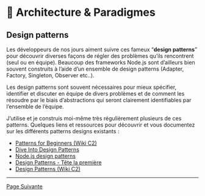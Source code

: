 # 🌇 Architecture & Paradigmes

## Design patterns

Les développeurs de nos jours aiment suivre ces fameux “**design patterns**” pour découvrir diverses façons de régler des problèmes qu’ils rencontrent (seul ou en équipe). Beaucoup des frameworks Node.js sont d’ailleurs bien souvent construits à l’aide d’un ensemble de design patterns (Adapter, Factory, Singleton, Observer etc..).

Les design patterns sont souvent nécessaires pour mieux spécifier, identifier et discuter en équipe de divers problèmes et de comment les résoudre par le biais d’abstractions qui seront clairement identifiables par l’ensemble de l’équipe.

J’utilise et je construis moi-même très régulièrement plusieurs de ces patterns. Quelques liens et ressources pour découvrir et vous documentez sur les différents patterns designs existants :

* [Patterns for Beginners (Wiki C2)](https://wiki.c2.com/?PatternsForBeginners)
* [Dive Into Design Patterns](https://sourcemaking.com/design-patterns-ebook)
* [Node.js design patterns](https://www.nodejsdesignpatterns.com/)
* [Design Patterns - Tête la première](https://www.eyrolles.com/Informatique/Livre/design-patterns-tete-la-premiere-9782841773503/)
* [Design Patterns (Wiki C2)](https://wiki.c2.com/?DesignPatterns)

---

[Page Suivante](./compilator.md)
